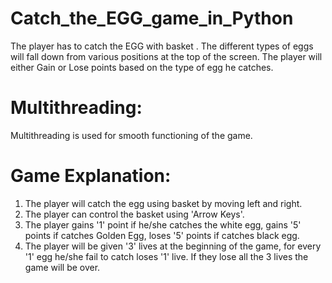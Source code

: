 # Catch_the_EGG_game_in_Python
The player has to catch the EGG with basket . The different types of eggs will fall down from various positions at the top of the screen. The player will either Gain or Lose points based on the type of egg he catches. 

# Multithreading: 
Multithreading is used for smooth functioning of the game.

# Game Explanation:
1. The player will catch the egg using basket by moving left and right. 
2. The player can control the basket using 'Arrow Keys'. 
3. The player gains '1' point if he/she catches the white egg, gains '5' points if catches Golden Egg, loses '5' points if catches black egg. 
4. The player will be given '3' lives at the beginning of the game, for every '1' egg he/she fail to catch loses '1' live. If they lose all the 3 lives the game will be over. 
